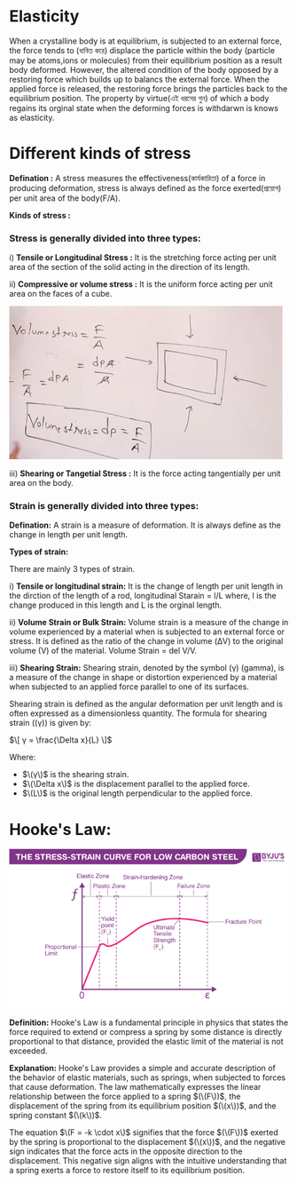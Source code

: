 
# Elasticity

When a crystalline body is at equilibrium, is subjected to an external force, the force tends to (ধাবিত করে) displace the particle within
the body (particle may be atoms,ions or molecules) from their equilibrium position as a result body deformed. However, 
the altered condition of the body opposed by a restoring force which builds up to balancs the external force.
When the applied force is released, the restoring force brings the particles back to the equilibrium position. 
The property by virtue(এই ধরনের গুন) of which a body regains its orginal state when the deforming forces is withdarwn is knows as elasticity.


# Different kinds of stress

**Defination :** A stress measures the effectiveness(কার্যকারিতা) of a force in producing deformation, stress is always defined as the force exerted(প্রয়োগ) per unit area of the body(F/A).

**Kinds of stress :**

### Stress is generally divided into three types:

i) **Tensile or Longitudinal Stress :** It is the stretching force acting per unit area of the section of the solid acting in the direction of its length.

ii) **Compressive or volume stress :**  It is the uniform force acting per unit area on the faces of a cube.


![Elasticity Photo Number One](/Academic/photo/elasticity01.png)



iii) **Shearing or Tangetial Stress :** It is the force acting tangentially per unit area on the body. 


### Strain is generally divided into three types:


**Defination:** A strain is a measure of deformation.  It is always define as the change in length per unit length.

**Types of strain:**

There are mainly 3 types of strain. 

i) **Tensile or longitudinal strain:** It is the change of length per unit length in the dirction of the length of a rod,
        longitudinal Starain = l/L
where, l is the change produced in this length and L is the orginal length.


ii) **Volume Strain or Bulk Strain:**  Volume strain is a measure of the change in volume experienced by a material when is subjected to an external force or stress. It is defined as the ratio of the change in volume (ΔV) to the original volume (V) of the material.
    Volume Strain = del V/V.
    
iii) **Shearing Strain:**  Shearing strain, denoted by the symbol \(γ\) (gamma), is a measure of the change in shape or distortion experienced by a material when subjected to an applied force parallel to one of its surfaces.

Shearing strain is defined as the angular deformation per unit length and is often expressed as a dimensionless quantity. The formula for shearing strain (\(γ\)) is given by:

$\[ γ = \frac{\Delta x}{L} \]$

Where:
- $\(γ\)$ is the shearing strain.
- $\(\Delta x\)$ is the displacement parallel to the applied force.
- $\(L\)$ is the original length perpendicular to the applied force.


# Hooke's Law:

![Alt text](image.png)

**Definition:**
Hooke's Law is a fundamental principle in physics that states the force required to extend or compress a spring by some distance is directly proportional to that distance, provided the elastic limit of the material is not exceeded.

**Explanation:**
Hooke's Law provides a simple and accurate description of the behavior of elastic materials, such as springs, when subjected to forces that cause deformation. The law mathematically expresses the linear relationship between the force applied to a spring $(\(F\))$, the displacement of the spring from its equilibrium position $(\(x\))$, and the spring constant $(\(k\))$.

The equation $\(F = -k \cdot x\)$ signifies that the force $(\(F\))$ exerted by the spring is proportional to the displacement $(\(x\))$, and the negative sign indicates that the force acts in the opposite direction to the displacement. This negative sign aligns with the intuitive understanding that a spring exerts a force to restore itself to its equilibrium position.
